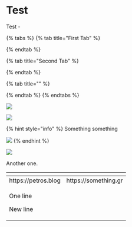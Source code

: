 # Test

Test -

{% tabs %}
{% tab title="First Tab" %}

{% endtab %}

{% tab title="Second Tab" %}

{% endtab %}

{% tab title="" %}

{% endtab %}
{% endtabs %}



![](https://img.shields.io/github/stars/hopsoft/stimulus_reflex?style=social)

![](https://img.shields.io/github/forks/hopsoft/stimulus_reflex?style=social)



{% hint style="info" %}
Something something



![](https://img.shields.io/github/stars/hopsoft/stimulus_reflex?style=social)
{% endhint %}

![](https://img.shields.io/github/forks/hopsoft/stimulus_reflex?style=social)



Another one.

<table>
  <thead>
    <tr>
      <th style="text-align:left"></th>
      <th style="text-align:left"></th>
    </tr>
  </thead>
  <tbody>
    <tr>
      <td style="text-align:left">https://petros.blog</td>
      <td style="text-align:left">https://something.gr</td>
    </tr>
    <tr>
      <td style="text-align:left">
        <p>One line</p>
        <p>New line</p>
      </td>
      <td style="text-align:left"></td>
    </tr>
  </tbody>
</table>



